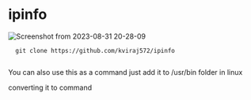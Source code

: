 # ipinfo

![Screenshot from 2023-08-31 20-28-09](https://github.com/kviraj572/ipinfo/assets/128163957/47fdabe4-1776-4dba-b6fc-7c97d035b462)

```
  git clone https://github.com/kviraj572/ipinfo
```
```cd ipinfo
```
You can also use this as a command just add it to /usr/bin folder in linux

converting it to command

